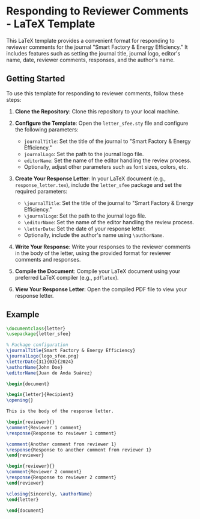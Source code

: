 # Responding to Reviewer Comments - LaTeX Template

This LaTeX template provides a convenient format for responding to reviewer comments for the journal "Smart Factory & Energy Efficiency." It includes features such as setting the journal title, journal logo, editor's name, date, reviewer comments, responses, and the author's name.

## Getting Started

To use this template for responding to reviewer comments, follow these steps:

1. **Clone the Repository**: Clone this repository to your local machine.

2. **Configure the Template**: Open the `letter_sfee.sty` file and configure the following parameters:
   - `journalTitle`: Set the title of the journal to "Smart Factory & Energy Efficiency."
   - `journalLogo`: Set the path to the journal logo file.
   - `editorName`: Set the name of the editor handling the review process.
   - Optionally, adjust other parameters such as font sizes, colors, etc.

3. **Create Your Response Letter**: In your LaTeX document (e.g., `response_letter.tex`), include the `letter_sfee` package and set the required parameters:
   - `\journalTitle`: Set the title of the journal to "Smart Factory & Energy Efficiency."
   - `\journalLogo`: Set the path to the journal logo file.
   - `\editorName`: Set the name of the editor handling the review process.
   - `\letterDate`: Set the date of your response letter.
   - Optionally, include the author's name using `\authorName`.

4. **Write Your Response**: Write your responses to the reviewer comments in the body of the letter, using the provided format for reviewer comments and responses.

5. **Compile the Document**: Compile your LaTeX document using your preferred LaTeX compiler (e.g., `pdflatex`).

6. **View Your Response Letter**: Open the compiled PDF file to view your response letter.

## Example

```latex
\documentclass{letter}
\usepackage{letter_sfee}

% Package configuration
\journalTitle{Smart Factory & Energy Efficiency}
\journalLogo{logo_sfee.png}
\letterDate{31}{03}{2024}
\authorName{John Doe}
\editorName{Juan de Anda Suárez}

\begin{document}

\begin{letter}{Recipient}
\opening{}

This is the body of the response letter.

\begin{reviewer}{}
\comment{Reviewer 1 comment}
\response{Response to reviewer 1 comment}

\comment{Another comment from reviewer 1}
\response{Response to another comment from reviewer 1}
\end{reviewer}

\begin{reviewer}{}
\comment{Reviewer 2 comment}
\response{Response to reviewer 2 comment}
\end{reviewer}

\closing{Sincerely, \authorName}
\end{letter}

\end{document}


